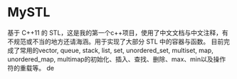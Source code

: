 # MySTL
基于 C++11 的 STL，这是我的第一个c++项目，使用了中文文档与中文注释，有不规范或不当的地方还请海涵。用于实现了大部分 STL 中的容器与函数。
目前完成了常用的vector, queue, stack, list, set, unordered_set, multiset, map, unordered_map, multimap的初始化、插入、查找、删除、max、min以及操作符的重载等。
de
